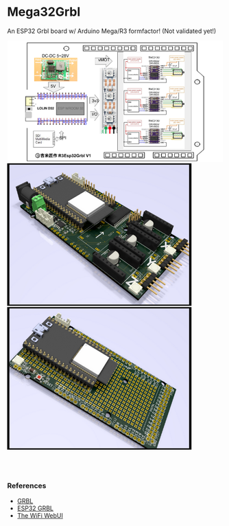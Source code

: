 # Mega32Grbl
An ESP32 Grbl board w/ Arduino Mega/R3 formfactor! (Not validated yet!)<br>

<img src="R3ESP32Grbl_BlockDiagram.png" width="640"/> <br>
<img src="Hardware/Mega32Grbl_svga.png" width="430"/>  <img src="Hardware/Mega32Shield_svga.png" width="430"/> 

<br>
<br>

### References
  - [GRBL](https://github.com/gnea/grbl/wiki) <br>
  - [ESP32 GRBL](https://github.com/bdring/Grbl_Esp32) <br>
  - [The WiFi WebUI](https://github.com/luc-github/ESP3D-WEBUI)

